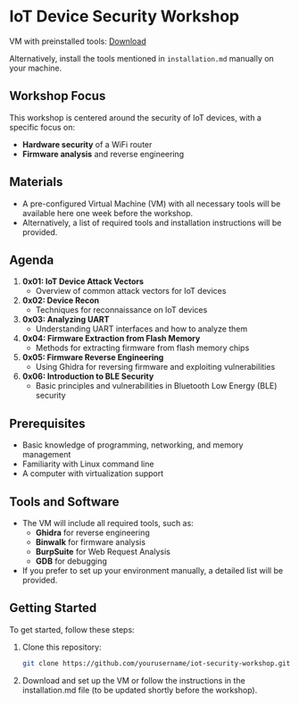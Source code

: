 # IoT Device Security Workshop

VM with preinstalled tools: [Download](https://drive.google.com/file/d/1f8QppEx97DJPSMLHEhEW9wl12GjIM2M6/view?usp=sharing)

Alternatively, install the tools mentioned in `installation.md` manually on your machine.

## Workshop Focus

This workshop is centered around the security of IoT devices, with a specific focus on:
- **Hardware security** of a WiFi router
- **Firmware analysis** and reverse engineering

## Materials

- A pre-configured Virtual Machine (VM) with all necessary tools will be available here one week before the workshop.
- Alternatively, a list of required tools and installation instructions will be provided.

## Agenda

1. **0x01: IoT Device Attack Vectors**
   - Overview of common attack vectors for IoT devices
2. **0x02: Device Recon**
   - Techniques for reconnaissance on IoT devices
3. **0x03: Analyzing UART**
   - Understanding UART interfaces and how to analyze them
4. **0x04: Firmware Extraction from Flash Memory**
   - Methods for extracting firmware from flash memory chips
5. **0x05: Firmware Reverse Engineering**
   - Using Ghidra for reversing firmware and exploiting vulnerabilities
6. **0x06: Introduction to BLE Security**
   - Basic principles and vulnerabilities in Bluetooth Low Energy (BLE) security

## Prerequisites

- Basic knowledge of programming, networking, and memory management
- Familiarity with Linux command line
- A computer with virtualization support

## Tools and Software

- The VM will include all required tools, such as:
  - **Ghidra** for reverse engineering
  - **Binwalk** for firmware analysis
  - **BurpSuite** for Web Request Analysis
  - **GDB** for  debugging
- If you prefer to set up your environment manually, a detailed list will be provided.


## Getting Started

To get started, follow these steps:

1. Clone this repository:
   ```bash
   git clone https://github.com/yourusername/iot-security-workshop.git
   ```

2. Download and set up the VM or follow the instructions in the installation.md file (to be updated shortly before the workshop).